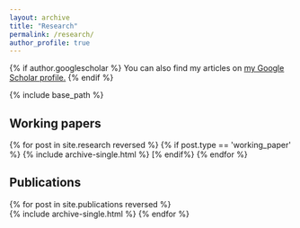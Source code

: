 ```yaml
---
layout: archive
title: "Research"
permalink: /research/
author_profile: true
---
```


{% if author.googlescholar %}
  You can also find my articles on <u><a href="{{author.googlescholar}}">my Google Scholar profile</a>.</u>
{% endif %}

{% include base_path %}

Working papers
-------

{% for post in site.research reversed %}
	{% if post.type == 'working_paper' %}
		{% include archive-single.html %}
	[% endif%}
{% endfor %}

Publications
-------

{% for post in site.publications reversed %}	
	{% include archive-single.html %}
{% endfor %}


